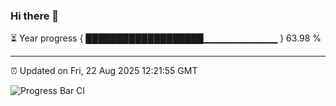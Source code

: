 ### Hi there 👋

⏳ Year progress { ███████████████████▁▁▁▁▁▁▁▁▁▁▁ } 63.98 %

---

⏰ Updated on Fri, 22 Aug 2025 12:21:55 GMT

![Progress Bar CI](https://github.com/Shyam-Makwana/GitHub-Actions-Demo/workflows/Progress%20Bar%20CI/badge.svg)
